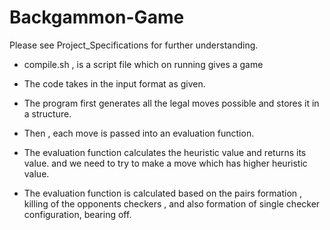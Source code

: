 # Backgammon-Game

Please see Project_Specifications for further understanding.

- compile.sh , is a script file which on running gives a game 

- The code takes in the input format as given.

- The program first generates all the legal moves possible and stores it in a structure.

- Then , each move is passed into an evaluation function.

- The evaluation function calculates the heuristic value and returns its value. and we need to try to make a move which has higher heuristic  value. 

- The evaluation function is calculated based on the pairs formation , killing of the opponents checkers , and also formation of single checker configuration, bearing off.

